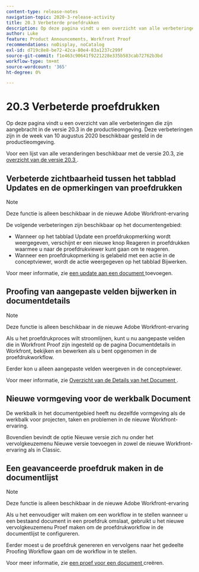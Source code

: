 ```yaml
---
content-type: release-notes
navigation-topic: 2020-3-release-activity
title: 20.3 Verbeterde proefdrukken
description: Op deze pagina vindt u een overzicht van alle verbeteringen die zijn aangebracht in de versie 20.3 in de productieomgeving. Deze verbeteringen zijn in de week van 10 augustus 2020 beschikbaar gesteld in de productieomgeving.
author: Luke
feature: Product Announcements, Workfront Proof
recommendations: noDisplay, noCatalog
exl-id: d719c8e8-be72-42ca-80e4-83a1237c299f
source-git-commit: f1e463c90641f9221228e335b583cab72762b3bd
workflow-type: tm+mt
source-wordcount: '365'
ht-degree: 0%

---
```


# 20.3 Verbeterde proefdrukken

Op deze pagina vindt u een overzicht van alle verbeteringen die zijn aangebracht in de versie 20.3 in de productieomgeving. Deze verbeteringen zijn in de week van 10 augustus 2020 beschikbaar gesteld in de productieomgeving.

Voor een lijst van alle veranderingen beschikbaar met de versie 20.3, zie [ overzicht van de versie 20.3 ](../../../product-announcements/product-releases/20.3-release-activity/20-3-release-overview.md).

## Verbeterde zichtbaarheid tussen het tabblad Updates en de opmerkingen van proefdrukken

>[!NOTE]
>
>Deze functie is alleen beschikbaar in de nieuwe Adobe Workfront-ervaring

De volgende verbeteringen zijn beschikbaar op het documentengebied:

* Wanneer op het tabblad Update een proefdrukopmerking wordt weergegeven, verschijnt er een nieuwe knop Reageren in proefdrukken waarmee u naar de proefdrukviewer kunt gaan om te reageren.
* Wanneer een proefdrukopmerking is gelabeld met een actie in de conceptviewer, wordt de actie weergegeven op het tabblad Bijwerken.

Voor meer informatie, zie [ een update aan een document ](../../../documents/managing-documents/add-update-documents.md) toevoegen.

## Proofing van aangepaste velden bijwerken in documentdetails

>[!NOTE]
>
>Deze functie is alleen beschikbaar in de nieuwe Adobe Workfront-ervaring

Als u het proefdrukproces wilt stroomlijnen, kunt u nu aangepaste velden die in Workfront Proof zijn ingesteld op de pagina Documentdetails in Workfront, bekijken en bewerken als u bent opgenomen in de proefdrukworkflow.

Eerder kon u alleen aangepaste velden weergeven in de conceptviewer.

Voor meer informatie, zie [ Overzicht van de Details van het Document ](../../../documents/managing-documents/document-details-overview.md).

## Nieuwe vormgeving voor de werkbalk Document

De werkbalk in het documentgebied heeft nu dezelfde vormgeving als de werkbalk voor projecten, taken en problemen in de nieuwe Workfront-ervaring.

Bovendien bevindt de optie Nieuwe versie zich nu onder het vervolgkeuzemenu Nieuwe versie toevoegen in zowel de nieuwe Workfront-ervaring als in Classic.

## Een geavanceerde proefdruk maken in de documentlijst

>[!NOTE]
>
>Deze functie is alleen beschikbaar in de nieuwe Adobe Workfront-ervaring

Als u het eenvoudiger wilt maken om een workflow in te stellen wanneer u een bestaand document in een proefdruk omslaat, gebruikt u het nieuwe vervolgkeuzemenu Proef maken om de proefdrukworkflow in de documentlijst te configureren.

Eerder moest u de proefdruk genereren en vervolgens naar het gedeelte Proofing Workflow gaan om de workflow in te stellen.

Voor meer informatie, zie [ een proef voor een document ](../../../review-and-approve-work/proofing/creating-proofs-within-workfront/generate-proof-for-a-document.md) creëren.

